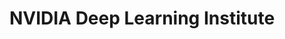 ---
title: NVIDIA Deep Learning Institute
tags: [ Deep Learning]
style: fill
color: danger
description: The NVIDIA Deep Learning Institute (DLI) offers resources for diverse learning needs—from learning materials, to self-paced and live training, to educator programs
external_url: https://www.nvidia.com/en-us/training/
---